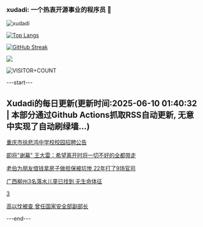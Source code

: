 ### xudadi: 一个热衷开源事业的程序员 👋

![xudadi](https://github-readme-stats-git-masterorgs-github-readme-stats-team.vercel.app/api?username=xudadi)

[![Top Langs](https://github-readme-stats.vercel.app/api/top-langs/?username=xudadi)](https://github.com/anuraghazra/github-readme-stats)

[![GitHub Streak](https://streak-stats.demolab.com?user=xudadi&locale=zh_Hans)](https://git.io/streak-stats)

![](https://raw.githubusercontent.com/xudadi/xudadi/main/assets/github-contribution-grid-snake.svg)

![VISITOR+COUNT](https://komarev.com/ghpvc/?username=xudadi&label=VISITOR+COUNT)


---start---

## Xudadi的每日更新(更新时间:2025-06-10 01:40:32 | 本部分通过Github Actions抓取RSS自动更新, 无意中实现了自动刷绿墙...)

[重庆市徐悲鸿中学校校园招聘公告](https://www.gongkaoleida.com/article/2441281)

[即将"谢幕" 王大雷：希望离开时将一切不好的全都带走](https://m.163.com/news/article/K1KR1E5J0514R9OJ.html)

[老伯为朋友借钱拿房子做担保被坑惨 22年打了9场官司](https://m.163.com/news/article/K1KRCIDR0514EGPO.html)

[广西柳州3名落水儿童已找到 无生命体征](https://m.163.com/news/article/K1KR8BN40001899O.html)

[3](https://m.163.com/touch/news/sub/domestic)

[高以忱被查 曾任国家安全部副部长](https://m.163.com/news/article/K1KKR9RQ055040N3.html)

---end---
